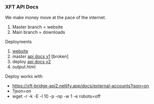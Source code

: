 ### XFT API Docs

We make money move at the pace of the internet. 

1. Master branch = website
2. Main branch = downloads



Deployments

1. [website](https://xft-bridge.netlify.app/)
2. master [api docs v1](https://xft-bridge-api.netlify.app/) [broken]
3. deploy [api docs v2](https://xft-bridge-api2.netlify.app/)
4. output.html


Deploy works with 

- https://xft-bridge-api2.netlify.app/docs/external-accounts?json=on
- ?json=on
- wget -r -k -E -l 10 -p -np -w 1 -e robots=off <URL>



